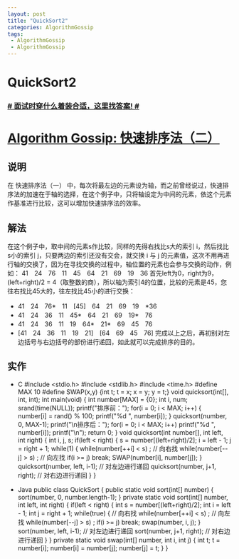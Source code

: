 ```yaml
---
layout: post
title: "QuickSort2"
categories: AlgorithmGossip
tags: 
 - AlgorithmGossip
 - AlgorithmGossip
--- 
```


# QuickSort2

### [# 面试时穿什么着装合适，这里找答案! #](http://taobao.esmartweb.com/man.htm)

# [Algorithm Gossip: 快速排序法（二）]()

## 说明

在 快速排序法（一） 中，每次将最左边的元素设为轴，而之前曾经说过，快速排序法的加速在于轴的选择，在这个例子中，只将轴设定为中间的元素，依这个元素作基准进行比较，这可以增加快速排序法的效率。

## 解法

在这个例子中，取中间的元素s作比较，同样的先得右找比s大的索引 i，然后找比s小的索引 j，只要两边的索引还没有交会，就交换 i 与 j 的元素值，这次不用再进行轴的交换了，因为在寻找交换的过程中，轴位置的元素也会参与交换的动作，例如：
41　24　76　11　45　64　21　69　19　36
首先left为0，right为9，(left+right)/2 = 4（取整数的商），所以轴为索引4的位置，比较的元素是45，您往右找比45大的，往左找比45小的进行交换：

* 41　24　76*　11　[45]　64　21　69　19　*36
* 41　24　36　11　45*　64　21　69　19*　76
* 41　24　36　11　19　64*　21*　69　45　76
* [41　24　36　11　19　21]　[64　69　45　76]
完成以上之后，再初别对左边括号与右边括号的部份进行递回，如此就可以完成排序的目的。

## 实作

* C
#include <stdio.h>
#include <stdlib.h>
#include <time.h>
#define MAX 10
#define SWAP(x,y) {int t; t = x; x = y; y = t;}
void quicksort(int[], int, int);
int main(void) {
int number[MAX] = {0};
int i, num;
srand(time(NULL));
printf("排序前：");
for(i = 0; i < MAX; i++) {
number[i] = rand() % 100;
printf("%d ", number[i]);
}
quicksort(number, 0, MAX-1);
printf("\n排序后：");
for(i = 0; i < MAX; i++)
printf("%d ", number[i]);
printf("\n");
return 0;
}
void quicksort(int number[], int left, int right) {
int i, j, s;
if(left < right) {
s = number[(left+right)/2];
i = left - 1;
j = right + 1;
while(1) {
while(number[++i] < s) ; // 向右找
while(number[--j] > s) ; // 向左找
if(i >= j)
break;
SWAP(number[i], number[j]);
}
quicksort(number, left, i-1); // 对左边进行递回
quicksort(number, j+1, right); // 对右边进行递回
}
}

* Java
public class QuickSort {
public static void sort(int[] number) {
sort(number, 0, number.length-1);
}
private static void sort(int[] number,
int left, int right) {
if(left < right) {
int s = number[(left+right)/2];
int i = left - 1;
int j = right + 1;
while(true) {
// 向右找
while(number[++i] < s) ;
// 向左找
while(number[--j] > s) ;
if(i >= j)
break;
swap(number, i, j);
}
sort(number, left, i-1); // 对左边进行递回
sort(number, j+1, right); // 对右边进行递回
}
}
private static void swap(int[] number, int i, int j) {
int t;
t = number[i];
number[i] = number[j];
number[j] = t;
}
}
